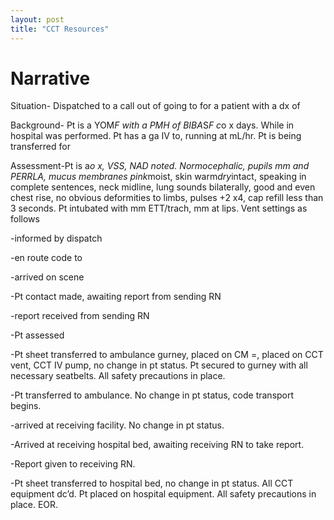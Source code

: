 ```yaml
---
layout: post
title: "CCT Resources"
---
```


<h1>Narrative</h1>
<p>Situation- Dispatched to a call out of going to for a patient with a dx of</p>

<p>Background- Pt is a YOM<i>F with a PMH of BIBA</i>S<i>F c</i>o x days. While in hospital was performed. Pt has a ga IV to, running at mL/hr. Pt is being transferred for</p>

<p>Assessment-Pt is a<i>o x, VSS, NAD noted. Normocephalic, pupils mm and PERRLA, mucus membranes pink</i>moist, skin warm<i>dry</i>intact, speaking in complete sentences, neck midline, lung sounds bilaterally, good and even chest rise, no obvious deformities to limbs, pulses +2 x4, cap refill less than 3 seconds. Pt intubated with mm ETT/trach, mm at lips. Vent settings as follows</p>

<p>-informed by dispatch</p>
<p>-en route code to</p>
<p>-arrived on scene</p>
<p>-Pt contact made, awaiting report from sending RN</p>
<p>-report received from sending RN</p>
<p>-Pt assessed</p>
<p>-Pt sheet transferred to ambulance gurney, placed on CM =, placed on CCT vent, CCT IV pump, no change in pt status. Pt secured to gurney with all necessary seatbelts. All safety precautions in place.</p>
<p>-Pt transferred to ambulance. No change in pt status, code transport begins.</p>
<p>-arrived at receiving facility. No change in pt status. </p>
<p>-Arrived at receiving hospital bed, awaiting receiving RN to take report.</p>
<p>-Report given to receiving RN.</p>
<p>-Pt sheet transferred to hospital bed, no change in pt status. All CCT equipment dc’d. Pt placed on hospital equipment. All safety precautions in place. EOR.</p>
